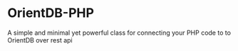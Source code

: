 # OrientDB-PHP
A simple and minimal yet powerful class for connecting your PHP code to to OrientDB over rest api

